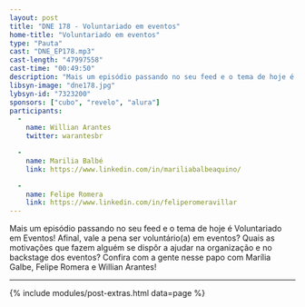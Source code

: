 ```yaml
---
layout: post
title: "DNE 178 - Voluntariado em eventos"
home-title: "Voluntariado em eventos"
type: "Pauta"
cast: "DNE_EP178.mp3"
cast-length: "47997558"
cast-time: "00:49:50"
description: "Mais um episódio passando no seu feed e o tema de hoje é Voluntariado em Eventos! Afinal, vale a pena ser voluntário(a) em eventos? Quais as motivações que fazem alguém se dispôr a ajudar na organização e no backstage dos eventos? Confira com a gente nesse papo com Marília Galbe, Felipe Romera e Willian Arantes!"
libsyn-image: "dne178.jpg"
lybsyn-id: "7323200"
sponsors: ["cubo", "revelo", "alura"]
participants:
  -
    name: Willian Arantes
    twitter: warantesbr

  -
    name: Marilia Balbé
    link: https://www.linkedin.com/in/mariliabalbeaquino/

  -
    name: Felipe Romera
    link: https://www.linkedin.com/in/feliperomeravillar
---
```


Mais um episódio passando no seu feed e o tema de hoje é Voluntariado em Eventos! Afinal, vale a pena ser voluntário(a) em eventos? Quais as motivações que fazem alguém se dispôr a ajudar na organização e no backstage dos eventos? Confira com a gente nesse papo com Marília Galbe, Felipe Romera e Willian Arantes!

---

{% include modules/post-extras.html data=page %}


